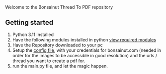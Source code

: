 Welcome to the Bonsainut Thread To PDF repository

## Getting started

1. Python 3.11 installed
2. Have the following modules installed in python [view required modules](requirements.txt)
3. Have the Repository downloaded to your pc
4. Setup the [config file](config.json), with your credentials for bonsainut.com (needed in order for the images to be accessible in good resolution) and the urls / thread you want to create a pdf for.
5. run the main.py file, and let the magic happen.
